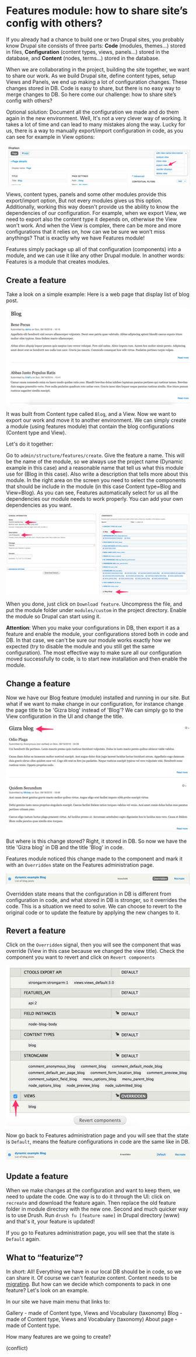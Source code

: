 # Features module: how to share site’s config with others?

If you already had a chance to build one or two Drupal sites,  you probably know Drupal site consists of three parts:
**Code** (modules, themes…) stored in files, **Configuration**  (content types, views, panels…) stored in the database, and **Content** (nodes, terms…) stored in the database.

When we are collaborating in the project, building the site together, we want to share our work. As we build Drupal site, define content types, setup Views and Panels, we end up making a lot of configuration changes. These changes stored in DB. Code is easy to share, but there is no easy way to merge changes to DB. So here come our challenge: how to share site’s config with others?

Optional solution: Document all the configuration we made and do them again in the new environment. Well, It's not a very clever way of working. It takes a lot of time and can lead to many mistakes along the way. Lucky for us, there is a way to manually export/import configuration in code, as you can see for example in View options:

![](images/features/export_view.png)

Views, content types, panels and some other modules provide this export/import option, But not every modules gives us this option. Additionally, working this way doesn't provide us the ability to know the dependencies of our configuration. For example, when we export View, we need to export also the content type it depends on, otherwise the View won't work. And when the View is complex, there can be more and more configurations that it relies on, how can we be sure we won't miss anythings?
That is exactly why we have Features module!

Features simply package up all of that configuration (components) into a module, and we can use it like any other Drupal module. In another words: Features is a module that creates modules.


## Create a feature

Take a look on a simple example: Here is a web page that display list of blog post. 

![](images/features/blog_page.png)


It was built from Content type called `Blog`, and a View.
Now we want to export our work and move it to another environment. We can simply create a module (using features module) that contain the blog configurations (Content type and View). 

Let's do it together:

Go to `admin/structure/features/create`.
Give the feature a name. This will be the name of the module, so we always use the project name (Dynamic example in this case) and a reasonable name that tell us what this module use for (Blog in this case). Also write a description that tells more about this module.
In the right area on the screen you need to select the components that should be include in the module (in this case Content type=Blog and View=Blog).
As you can see, Features automatically select for us all the dependencies our module needs to work properly. You can add your own dependencies as you want.

![](images/features/create_feature.png)

When you done, just click on `Download feature`.
Uncompress the file, and put the module folder under `modules/custom` in the project directory.
Enable the module so Drupal can start using it.

**Attention**: When you make your configurations in DB, then export it as a feature and enable the module, your configurations stored both in code and DB. In that case, we can't be sure our module works exactly how we expected (try to disable the module and you still get the same configuration). The most effective way to make sure all our configuration moved successfully to code, is to start new installation and then enable the module.


## Change a feature

Now we have our Blog feature (module) installed and running in our site. But what if we want to make change in our configuration, for instance change the page title to be 'Gizra blog' instead of 'Blog'?
We can simply go to the View configuration in the UI and change the title.

![](images/features/change_title.png)

But where is this change stored? Right, it stored in DB. So now we have the title 'Gizra blog' in DB and the title 'Blog' in code.

Features module noticed this change made to the component and mark it with an `Overridden` state on the Features administration page.

![](images/features/overridden.png)

Overridden state means that the configuration in DB is different from configuration in code, and what stored in DB is stronger, so it overrides the code.
This is a situation we need to solve. We can choose to revert to the original code or to update the feature by applying the new changes to it. 


## Revert a feature

Click on the `Overridden` signal, then you will see the component that was override (View in this case because we changed the view title). Check the component you want to revert and click on `Revert components`

![](images/features/revert.png)


Now go back to Features administration page and you will see that the state is `Default`, means the feature configurations in code are the same like in DB.

![](images/features/default_state.png)


## Update a feature

When we make changes at the configuration and want to keep them, we need to update the code.
One way is to do it through the UI: click on `recreate` and download the feature again. Then replace the old feature folder in module directory with the new one.
Second and much quicker way is to use Drush. Run `drush fu [feature name]` in Drupal directory (www) and that's it, your feature is updated!

If you go to Features administration page, you will see that the state is `Default` again.


## What to “featurize”? 

In short: All!
Everything we have in our local DB should be in code, so we can share it. 
Of course we can't featurize content. Content needs to be [migrating](https://www.drupal.org/project/migrate).
But how can we decide which components to pack in one feature? Let's look on an example. 

In our site we have main menu that links to: 

Gallery - made of Content type, Views and Vocabulary (taxonomy)
Blog - made of Content type, Views and Vocabulary (taxonomy)
About page - made of Content type.

How many features are we going to create?



(conflict)




